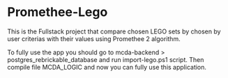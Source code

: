 # Promethee-Lego
This is the Fullstack project that compare chosen LEGO sets by chosen by user criterias with their values using Promethee 2 algorithm.

To fully use the app you should go to mcda-backend > postgres_rebrickable_database and run import-lego.ps1 script. Then compile file MCDA_LOGIC and now you can fully use this application.
